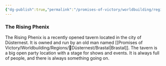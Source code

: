 ```yaml
---
{"dg-publish":true,"permalink":"/promises-of-victory/worldbuilding/regions/duesternest/the-rising-phenix/","title":"The Rising Phenix","noteIcon":"Locality","created":"2023-01-25T02:26:53.664+01:00","updated":"2023-03-29T21:35:53.150+02:00"}
---
```


### The Rising Phenix

The Rising Phenix is a recently opened tavern located in the city of Düsternest. It is owned and run by an old man named [[Promises of Victory/Worldbuilding/Regions/🏰Düsternest/Brastal\|Brastal]].
The tavern is a big open party location with a stage for shows and events. It is always full of people, and there is always something going on.